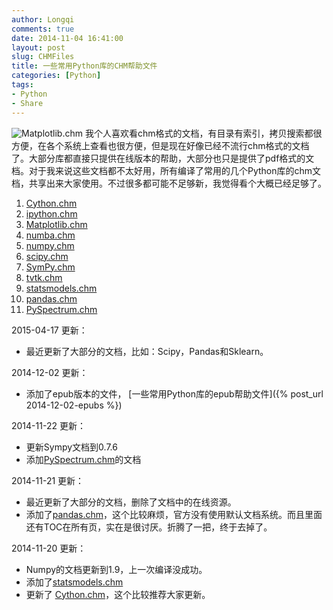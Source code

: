 ```yaml
---
author: Longqi
comments: true
date: 2014-11-04 16:41:00
layout: post
slug: CHMFiles
title: 一些常用Python库的CHM帮助文件
categories: [Python]
tags:
- Python
- Share
---
```

![Matplotlib.chm](https://wanglongqi.github.io/public/images/chms.png)
我个人喜欢看chm格式的文档，有目录有索引，拷贝搜索都很方便，在各个系统上查看也很方便，但是现在好像已经不流行chm格式的文档了。大部分库都直接只提供在线版本的帮助，大部分也只是提供了pdf格式的文档。对于我来说这些文档都不太好用，所有编译了常用的几个Python库的chm文档，共享出来大家使用。不过很多都可能不足够新，我觉得看个大概已经足够了。

1. [Cython.chm](https://wanglongqi.github.io/public/chms/Cythondoc.chm)
1. [ipython.chm](https://wanglongqi.github.io/public/chms/ipythondoc.chm)
1. [Matplotlib.chm](https://wanglongqi.github.io/public/chms/Matplotlibdoc.chm)
1. [numba.chm](https://wanglongqi.github.io/public/chms/numbadoc.chm)
1. [numpy.chm](https://wanglongqi.github.io/public/chms/numpy.chm)
1. [scipy.chm](https://wanglongqi.github.io/public/chms/scipy.chm)
1. [SymPy.chm](https://wanglongqi.github.io/public/chms/SymPydoc.chm)
1. [tvtk.chm](https://wanglongqi.github.io/public/chms/tvtkdoc.chm)
1. [statsmodels.chm](https://wanglongqi.github.io/public/chms/statsmodelsdoc.chm)
1. [pandas.chm](https://wanglongqi.github.io/public/chms/pandas.chm)
1. [PySpectrum.chm](https://wanglongqi.github.io/public/chms/Spectrum.chm)

2015-04-17 更新：
- 最近更新了大部分的文档，比如：Scipy，Pandas和Sklearn。

2014-12-02 更新：
- 添加了epub版本的文件， [一些常用Python库的epub帮助文件]({% post_url 2014-12-02-epubs %})

2014-11-22 更新：

- 更新Sympy文档到0.7.6
- 添加[PySpectrum.chm](https://wanglongqi.github.io/public/chms/Spectrum.chm)的文档

2014-11-21 更新：

- 最近更新了大部分的文档，删除了文档中的在线资源。
- 添加了[pandas.chm](https://wanglongqi.github.io/public/chms/pandas.chm)，这个比较麻烦，官方没有使用默认文档系统。而且里面还有TOC在所有页，实在是很讨厌。折腾了一把，终于去掉了。

2014-11-20 更新：

- Numpy的文档更新到1.9，上一次编译没成功。
- 添加了[statsmodels.chm](https://wanglongqi.github.io/public/chms/statsmodelsdoc.chm)
- 更新了 [Cython.chm](https://wanglongqi.github.io/public/chms/Cythondoc.chm)，这个比较推荐大家更新。
